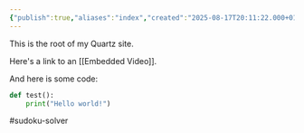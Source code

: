 ```yaml
---
{"publish":true,"aliases":"index","created":"2025-08-17T20:11:22.000+01:00","modified":"2025-08-18T22:49:38.064+01:00","cssclasses":""}
---
```


This is the root of my Quartz site.

Here's a link to an [[Embedded Video]].

And here is some code:

```python
def test():
    print("Hello world!")
```

#sudoku-solver
